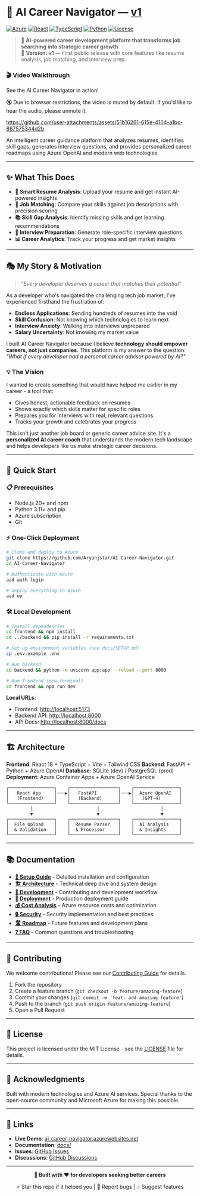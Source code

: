 # 🎯 AI Career Navigator — <ins>v1</ins>

[![Azure](https://img.shields.io/badge/Azure-OpenAI-0078d4.svg)](https://azure.microsoft.com/en-us/products/cognitive-services/openai-service/)
[![React](https://img.shields.io/badge/React-18.3.1-61dafb.svg)](https://reactjs.org/)
[![TypeScript](https://img.shields.io/badge/TypeScript-5.6.3-3178c6.svg)](https://www.typescriptlang.org/)
[![Python](https://img.shields.io/badge/Python-3.11-3776ab.svg)](https://www.python.org/)
[![License](https://img.shields.io/badge/License-MIT-green.svg)](LICENSE)

> **🚀 AI-powered career development platform that transforms job searching into strategic career growth**  
> 📌 **Version: v1** — First public release with core features like resume analysis, job matching, and interview prep.

<p align="center">
  
</p>

### 🎬 Video Walkthrough
See the AI Career Navigator in action!

🔇 Due to browser restrictions, the video is muted by default. If you'd like to hear the audio, please unmute it.

https://github.com/user-attachments/assets/51b16261-615e-4104-a1bc-867575344d2b


An intelligent career guidance platform that analyzes resumes, identifies skill gaps, generates interview questions, and provides personalized career roadmaps using Azure OpenAI and modern web technologies.

---

## ✨ What This Does

- **📄 Smart Resume Analysis**: Upload your resume and get instant AI-powered insights  
- **🎯 Job Matching**: Compare your skills against job descriptions with precision scoring  
- **📚 Skill Gap Analysis**: Identify missing skills and get learning recommendations  
- **🤝 Interview Preparation**: Generate role-specific interview questions  
- **📊 Career Analytics**: Track your progress and get market insights  

---

## 🎭 My Story & Motivation

> *"Every developer deserves a career that matches their potential"*

As a developer who's navigated the challenging tech job market, I've experienced firsthand the frustration of:
- **Endless Applications**: Sending hundreds of resumes into the void  
- **Skill Confusion**: Not knowing which technologies to learn next  
- **Interview Anxiety**: Walking into interviews unprepared  
- **Salary Uncertainty**: Not knowing my market value  

I built AI Career Navigator because I believe **technology should empower careers, not just companies**. This platform is my answer to the question:  
*"What if every developer had a personal career advisor powered by AI?"*

### 💡 The Vision
I wanted to create something that would have helped me earlier in my career - a tool that:
- Gives honest, actionable feedback on resumes  
- Shows exactly which skills matter for specific roles  
- Prepares you for interviews with real, relevant questions  
- Tracks your growth and celebrates your progress  

This isn't just another job board or generic career advice site. It's a **personalized AI career coach** that understands the modern tech landscape and helps developers like us make strategic career decisions.

---

## 🚀 Quick Start

### 📋 Prerequisites
- Node.js 20+ and npm  
- Python 3.11+ and pip  
- Azure subscription  
- Git  

### ⚡ One-Click Deployment
```bash
# Clone and deploy to Azure
git clone https://github.com/Aryanjstar/AI-Career-Navigator.git
cd AI-Career-Navigator

# Authenticate with Azure
azd auth login

# Deploy everything to Azure
azd up
````

### 🛠️ Local Development

```bash
# Install dependencies
cd frontend && npm install
cd ../backend && pip install -r requirements.txt

# Set up environment variables (see docs/SETUP.md)
cp .env.example .env

# Run backend
cd backend && python -m uvicorn app:app --reload --port 8000

# Run frontend (new terminal)
cd frontend && npm run dev
```

**Local URLs:**

* Frontend: [http://localhost:5173](http://localhost:5173)
* Backend API: [http://localhost:8000](http://localhost:8000)
* API Docs: [http://localhost:8000/docs](http://localhost:8000/docs)

---

## 🏗️ Architecture

**Frontend**: React 18 + TypeScript + Vite + Tailwind CSS
**Backend**: FastAPI + Python + Azure OpenAI
**Database**: SQLite (dev) / PostgreSQL (prod)
**Deployment**: Azure Container Apps + Azure OpenAI Service

```
┌─────────────────┐    ┌──────────────────┐    ┌─────────────────┐
│   React App     │───▶│   FastAPI        │───▶│  Azure OpenAI   │
│   (Frontend)    │    │   (Backend)      │    │   (GPT-4)       │
└─────────────────┘    └──────────────────┘    └─────────────────┘
         │                        │                       │
         ▼                        ▼                       ▼
┌─────────────────┐    ┌──────────────────┐    ┌─────────────────┐
│  File Upload    │    │  Resume Parser   │    │  AI Analysis    │
│  & Validation   │    │  & Processor     │    │  & Insights     │
└─────────────────┘    └──────────────────┘    └─────────────────┘
```

---

## 📚 Documentation

* **[📖 Setup Guide](docs/SETUP.md)** - Detailed installation and configuration
* **[🏗️ Architecture](docs/ARCHITECTURE.md)** - Technical deep dive and system design
* **[🔧 Development](docs/DEVELOPMENT.md)** - Contributing and development workflow
* **[🚀 Deployment](docs/DEPLOYMENT.md)** - Production deployment guide
* **[💰 Cost Analysis](docs/COST_ANALYSIS.md)** - Azure resource costs and optimization
* **[🔒 Security](docs/SECURITY.md)** - Security implementation and best practices
* **[🛣️ Roadmap](docs/ROADMAP.md)** - Future features and development plans
* **[❓ FAQ](docs/FAQ.md)** - Common questions and troubleshooting

---

## 🤝 Contributing

We welcome contributions! Please see our [Contributing Guide](CONTRIBUTING.md) for details.

1. Fork the repository
2. Create a feature branch (`git checkout -b feature/amazing-feature`)
3. Commit your changes (`git commit -m 'feat: add amazing feature'`)
4. Push to the branch (`git push origin feature/amazing-feature`)
5. Open a Pull Request

---

## 📄 License

This project is licensed under the MIT License - see the [LICENSE](LICENSE) file for details.

---

## 🙏 Acknowledgments

Built with modern technologies and Azure AI services. Special thanks to the open-source community and Microsoft Azure for making this possible.

---

## 🔗 Links

* **Live Demo**: [ai-career-navigator.azurewebsites.net](https://ai-career-navigator.azurewebsites.net)
* **Documentation**: [docs/](docs/)
* **Issues**: [GitHub Issues](https://github.com/Aryanjstar/AI-Career-Navigator/issues)
* **Discussions**: [GitHub Discussions](https://github.com/Aryanjstar/AI-Career-Navigator/discussions)

---

<div align="center">

**🚀 Built with ❤️ for developers seeking better careers**

⭐ Star this repo if it helped you | 🐛 Report bugs | 💡 Suggest features

</div>
